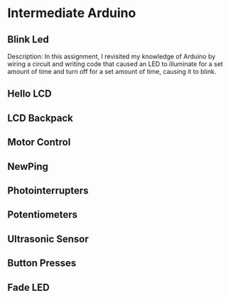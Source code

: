 # Intermediate Arduino
## Blink Led
Description:
  In this assignment, I revisited my knowledge of Arduino by wiring a circuit and writing code that caused an LED to illuminate for a set amount of time and turn off for a set amount of time, causing it to blink. 
## Hello LCD 
## LCD Backpack
## Motor Control
## NewPing 
## Photointerrupters
## Potentiometers
## Ultrasonic Sensor 
## Button Presses 
## Fade LED
